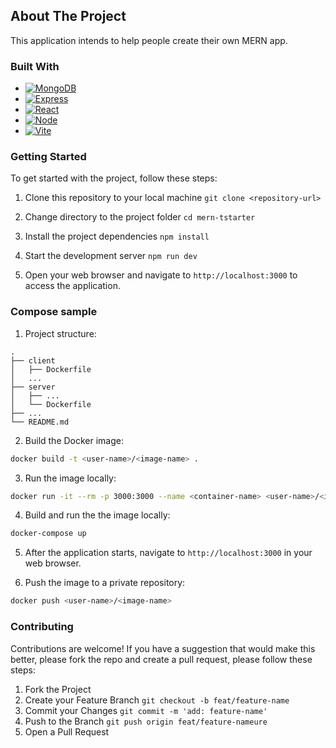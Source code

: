 ## About The Project

This application intends to help people create
their own MERN app.

### Built With

- [![MongoDB][MongoDB]][MongoDB-url]
- [![Express][Express.js]][React-url]
- [![React][React.js]][React-url]
- [![Node][Node.js]][Node-url]
- [![Vite][Vite]][Vite-url]

### Getting Started

To get started with the project, follow these
steps:

1. Clone this repository to your local machine
   `git clone <repository-url>`

2. Change directory to the project folder
   `cd mern-tstarter`

3. Install the project dependencies `npm install`

4. Start the development server `npm run dev`

5. Open your web browser and navigate to
   `http://localhost:3000` to access the
   application.

### Compose sample

1. Project structure:

```
.
├── client
│   ├── Dockerfile
│   ...
├── server
│   ├── ...
│   └── Dockerfile
├── ...
└── README.md
```

2. Build the Docker image:

```sh
docker build -t <user-name>/<image-name> .
```

3. Run the image locally:

```sh
docker run -it --rm -p 3000:3000 --name <container-name> <user-name>/<image-name>
```

4. Build and run the the image locally:

```sh
docker-compose up
```

5. After the application starts, navigate to
   `http://localhost:3000` in your web browser.

6. Push the image to a private repository:

```sh
docker push <user-name>/<image-name>
```

### Contributing

Contributions are welcome! If you have a
suggestion that would make this better, please
fork the repo and create a pull request, please
follow these steps:

1. Fork the Project
2. Create your Feature Branch
   `git checkout -b feat/feature-name`
3. Commit your Changes
   `git commit -m 'add: feature-name'`
4. Push to the Branch
   `git push origin feat/feature-nameure`
5. Open a Pull Request

<!-- MARKDOWN LINKS & IMAGES -->
<!-- https://www.markdownguide.org/basic-syntax/#reference-style-links -->

[contributors-shield]:
 https://img.shields.io/github/contributors/othneildrew/Best-README-Template.svg?style=for-the-badge
[contributors-url]:
 https://github.com/othneildrew/Best-README-Template/graphs/contributors
[forks-shield]:
 https://img.shields.io/github/forks/othneildrew/Best-README-Template.svg?style=for-the-badge
[forks-url]:
 https://github.com/othneildrew/Best-README-Template/network/members
[stars-shield]:
 https://img.shields.io/github/stars/othneildrew/Best-README-Template.svg?style=for-the-badge
[stars-url]:
 https://github.com/othneildrew/Best-README-Template/stargazers
[issues-shield]:
 https://img.shields.io/github/issues/othneildrew/Best-README-Template.svg?style=for-the-badge
[issues-url]:
 https://github.com/othneildrew/Best-README-Template/issues
[license-shield]:
 https://img.shields.io/github/license/othneildrew/Best-README-Template.svg?style=for-the-badge
[license-url]:
 https://github.com/othneildrew/Best-README-Template/blob/master/LICENSE.txt
[linkedin-shield]:
 https://img.shields.io/badge/-LinkedIn-black.svg?style=for-the-badge&logo=linkedin&colorB=555
[linkedin-url]:
 https://linkedin.com/in/othneildrew
[product-screenshot]: images/screenshot.png

<!-- Bages -->

[MongoDB]:
 https://img.shields.io/badge/MongoDB-%234ea94b.svg?style=for-the-badge&logo=mongodb&logoColor=white
[MongoDB-url]: https://www.mongodb.com
[Express.js]:
 https://img.shields.io/badge/express.js-%23404d59.svg?style=for-the-badge&logo=express&logoColor=%2361DAFB
[Express-url]: https://expressjs.com
[React.js]:
 https://img.shields.io/badge/react-%2320232a.svg?style=for-the-badge&logo=react&logoColor=%2361DAFB
[React-url]: https://reactjs.org/
[Node.js]:
 https://img.shields.io/badge/node.js-6DA55F?style=for-the-badge&logo=node.js&logoColor=white
[Node-url]: https://nodejs.org/en/about
[Vite]:
 https://img.shields.io/badge/vite-%23646CFF.svg?style=for-the-badge&logo=vite&logoColor=white
[Vite-url]: https://vitejs.dev
